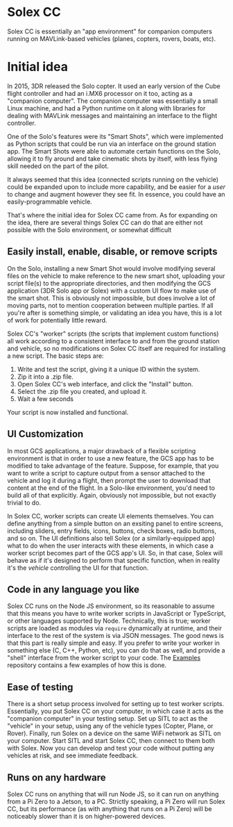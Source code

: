 # Solex CC

Solex CC is essentially an "app environment" for companion computers running on MAVLink-based vehicles (planes, copters, rovers, boats, etc).

# Initial idea

In 2015, 3DR released the Solo copter. It used an early version of the Cube flight controller and had an i.MX6 processor on it too, acting as a 
"companion computer". The companion computer was essentially a small Linux machine, and had a Python runtime on it along with libraries for dealing with
MAVLink messages and maintaining an interface to the flight controller.

One of the Solo's features were its "Smart Shots", which were implemented as Python scripts that could be run via an interface on the ground station app.
The Smart Shots were able to automate certain functions on the Solo, allowing it to fly around and take cinematic shots by itself, with less flying skill 
needed on the part of the pilot.

It always seemed that this idea (connected scripts running on the vehicle) could be expanded upon to include more capability, and be easier for a _user_ to
change and augment however they see fit. In essence, you could have an easily-programmable vehicle.

That's where the initial idea for Solex CC came from. As for expanding on the idea, there are several things Solex CC can do that are either not possible with the Solo environment, or somewhat difficult

## Easily install, enable, disable, or remove scripts

On the Solo, installing a new Smart Shot would involve modifying several files on the vehicle to make reference to the new smart shot, uploading your script file(s)
to the appropriate directories, and then modifying the GCS application (3DR Solo app or Solex) with a custom UI flow to make use of the smart shot. This is obviously not impossible, but does involve a lot of moving parts, not to mention cooperation between multiple parties. If all you're after is something simple, or validating an idea you have, this is a lot of work for potentially little reward.

Solex CC's "worker" scripts (the scripts that implement custom functions) all work according to a consistent interface to and from the ground station and vehicle,
so no modifications on Solex CC itself are required for installing a new script. The basic steps are:

1. Write and test the script, giving it a unique ID within the system.
2. Zip it into a .zip file.
3. Open Solex CC's web interface, and click the "Install" button.
4. Select the .zip file you created, and upload it.
5. Wait a few seconds

Your script is now installed and functional.

## UI Customization

In most GCS applications, a major drawback of a flexible scripting environment is that in order to use a new feature, the GCS app has to be modified to take advantage of the feature. Suppose, for example, that you want to write a script to capture output from a sensor attached to the vehicle and log it during a flight, then prompt the user to download that content at the end of the flight. In a Solo-like environment, you'd need to build all of that explicitly. Again, obviously not impossible, but not exactly trivial to do.

In Solex CC, worker scripts can create UI elements themselves. You can define anything from a simple button on an exsiting panel to entire screens, including sliders, entry fields, icons, buttons, check boxes, radio buttons, and so on. The UI definitions also tell Solex (or a similarly-equipped app) what to do when the user interacts with these elements, in which case a worker script becomes part of the GCS app's UI. So, in that case, Solex will behave as if it's designed to perform that specific function, when in reality it's the _vehicle_ controlling the UI for that function.

## Code in any language you like

Solex CC runs on the Node JS environment, so its reasonable to assume that this means you have to write worker scripts in JavaScript or TypeScript, or other languages supported by Node. Technically, this is true; worker scripts are loaded as modules via `require` dynamically at runtime, and their interface to the rest of the system is via JSON messages. The good news is that this part is really simple and easy. If you prefer to write your worker in something else (C, C++, Python, etc), you can do that as well, and provide a "shell" interface from the worker script to your code. The [Examples](https://github.com/kellyschrock/solexcc-example-workers) repository contains a few examples of how this is done.

## Ease of testing

There is a short setup process involved for setting up to test worker scripts. Essentially, you put Solex CC on your computer, in which case it acts as the 
"companion computer" in your testing setup. Set up SITL to act as the "vehicle" in your setup, using any of the vehicle types (Copter, Plane, or Rover). Finally, run Solex on a device on the same WiFi network as SITL on your computer. Start SITL and start Solex CC, then connect to them both with Solex. Now you can develop and test your code without putting any vehicles at risk, and see immediate feedback.

## Runs on any hardware

Solex CC runs on anything that will run Node JS, so it can run on anything from a Pi Zero to a Jetson, to a PC. Strictly speaking, a Pi Zero will run Solex CC, but its performance (as with anything that runs on a Pi Zero) will be noticeably slower than it is on higher-powered devices.


